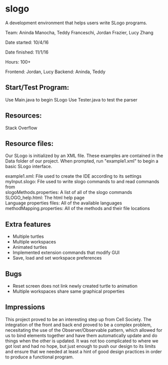 # slogo
A development environment that helps users write SLogo programs.

Team: Aninda Manocha, Teddy Franceschi, Jordan Frazier, Lucy Zhang

Date started: 10/4/16

Date finished: 11/1/16

Hours: 100+

Frontend: Jordan, Lucy
Backend: Aninda, Teddy

## Start/Test Program:
Use Main.java to begin SLogo
Use Tester.java to test the parser

## Resources:
Stack Overflow

## Resource files:
Our SLogo is initialized by an XML file. These examples are contained in the Data folder of our project. When prompted, run "example1.xml"
to begin a basic SLogo interface.

example1.xml: File used to create the IDE according to its settings <br/>
myInput.slogo: File used to write slogo commands to and read commands from<br/>
slogoMethods.properties: A list of all of the slogo commands<br/>
SLOGO_help.html: The html help page<br/>
Language properties files: All of the available languages<br/>
methodMapping.properties: All of the methods and their file locations<br/>

## Extra features
* Multiple turtles
* Multiple workspaces
* Animated turtles
* Implemented extension commands that modify GUI
* Save, load and set workspace preferences 

## Bugs
* Reset screen does not link newly created turtle to animation
* Multiple workspaces share same graphical properties

## Impressions
This project proved to be an interesting step up from Cell Society. The integration of the front and back end proved to be a complex problem,
necesitating the use of the Observer/Observable pattern, which allowed for us to bind elements together and have them automatically update and do things when
the other is updated. It was not too complicated to where we got lost and had no hope, but just enough to push our design to its limits and ensure
that we needed at least a hint of good design practices in order to produce a functional program. 

